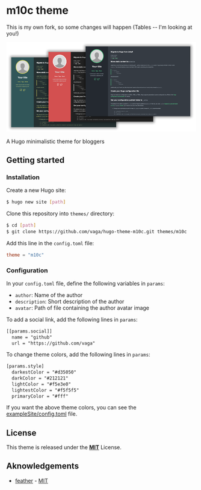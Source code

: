 # m10c theme

This is my own fork, so some changes will happen (Tables -- I'm looking at you!)

![Intro](https://github.com/vaga/hugo-theme-m10c/blob/master/images/cover.png)

A Hugo minimalistic theme for bloggers

## Getting started

### Installation

Create a new Hugo site:
```bash
$ hugo new site [path]
```

Clone this repository into `themes/` directory:
```bash
$ cd [path]
$ git clone https://github.com/vaga/hugo-theme-m10c.git themes/m10c
```

Add this line  in the `config.toml` file:
```toml
theme = "m10c"
```

### Configuration

In your `config.toml` file, define the following variables in `params`:

- `author`: Name of the author
- `description`: Short description of the author
- `avatar`: Path of file containing the author avatar image

To add a social link, add the following lines in `params`:

```
[[params.social]]
  name = "github"
  url = "https://github.com/vaga"
```

To change theme colors, add the following lines in `params`:

```
[params.style]
  darkestColor = "#d35050"
  darkColor = "#212121"
  lightColor = "#f5e3e0"
  lightestColor = "#f5f5f5"
  primaryColor = "#fff"
```

If you want the above theme colors, you can see the [exampleSite/config.toml](/exampleSite/config.toml) file.

## License

This theme is released under the [**MIT**](/LICENSE.md) License.

## Aknowledgements

- [feather](https://feathericons.com/) - [MIT](https://github.com/feathericons/feather/blob/master/LICENSE)
